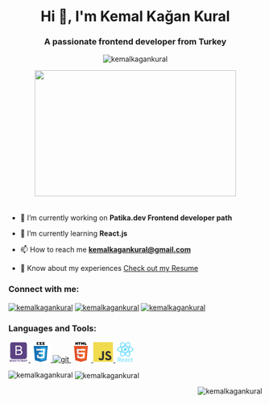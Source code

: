 <h1 align="center">Hi 👋, I'm Kemal Kağan Kural</h1>
<h3 align="center">A passionate frontend developer from Turkey</h3>
<p align="center"> <img src="https://komarev.com/ghpvc/?username=kemalkagankural&label=Profile%20views&color=0e75b6&style=flat" alt="kemalkagankural" /> </p>
<div align="center"><img src="https://user-images.githubusercontent.com/66682123/140817808-b80bb191-63f6-4cb3-b5b6-d454d66846e7.gif" width="400" height="250"  /></div>
<br>

- 🔭 I’m currently working on **Patika.dev Frontend developer path**

- 🌱 I’m currently learning **React.js**

- 📫 How to reach me **kemalkagankural@gmail.com**

- 📄 Know about my experiences [Check out my Resume](https://github.com/kemalkagankural/WebProgramming/files/7500032/KEMAL.KAGAN.KURAL.pdf)

<h3 align="left">Connect with me:</h3>
<p align="left">
<a href="https://www.linkedin.com/in/kemalkagankural/" target="blank"><img align="center" src="https://raw.githubusercontent.com/rahuldkjain/github-profile-readme-generator/master/src/images/icons/Social/linked-in-alt.svg" alt="kemalkagankural" height="30" width="40" /></a>
<a href="https://instagram.com/kemalkagankural" target="blank"><img align="center" src="https://raw.githubusercontent.com/rahuldkjain/github-profile-readme-generator/master/src/images/icons/Social/instagram.svg" alt="kemalkagankural" height="30" width="40" /></a>
<a href="https://www.hackerrank.com/kemalkagankural" target="blank"><img align="center" src="https://raw.githubusercontent.com/rahuldkjain/github-profile-readme-generator/master/src/images/icons/Social/hackerrank.svg" alt="kemalkagankural" height="30" width="40" /></a>
</p>

<h3 align="left">Languages and Tools:</h3>
<p align="left"> <a href="https://getbootstrap.com" target="_blank"> <img src="https://raw.githubusercontent.com/devicons/devicon/master/icons/bootstrap/bootstrap-plain-wordmark.svg" alt="bootstrap" width="40" height="40"/> </a> <a href="https://www.w3schools.com/css/" target="_blank"> <img src="https://raw.githubusercontent.com/devicons/devicon/master/icons/css3/css3-original-wordmark.svg" alt="css3" width="40" height="40"/> </a> <a href="https://git-scm.com/" target="_blank"> <img src="https://www.vectorlogo.zone/logos/git-scm/git-scm-icon.svg" alt="git" width="40" height="40"/> </a> <a href="https://www.w3.org/html/" target="_blank"> <img src="https://raw.githubusercontent.com/devicons/devicon/master/icons/html5/html5-original-wordmark.svg" alt="html5" width="40" height="40"/> </a> <a href="https://developer.mozilla.org/en-US/docs/Web/JavaScript" target="_blank"> <img src="https://raw.githubusercontent.com/devicons/devicon/master/icons/javascript/javascript-original.svg" alt="javascript" width="40" height="40"/> </a> <a href="https://reactjs.org/" target="_blank"> <img src="https://raw.githubusercontent.com/devicons/devicon/master/icons/react/react-original-wordmark.svg" alt="react" width="40" height="40"/> </a> 
<p><img align="left" src="https://github-readme-stats.vercel.app/api/top-langs?username=kemalkagankural&show_icons=true&locale=en&layout=compact" alt="kemalkagankural" /></p>
<p>&nbsp;<img align="center" src="https://github-readme-stats.vercel.app/api?username=kemalkagankural&show_icons=true&locale=en" alt="kemalkagankural" /></p>
<p>&nbsp;<img align="right" src="https://user-images.githubusercontent.com/66682123/144093142-ea8787d7-fb04-4b9d-8d77-6dc8f7ef9445.png" alt="kemalkagankural" /></p>



